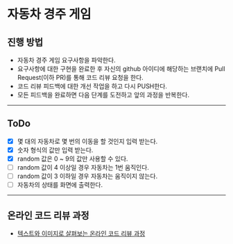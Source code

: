 # 자동차 경주 게임

## 진행 방법

* 자동차 경주 게임 요구사항을 파악한다.
* 요구사항에 대한 구현을 완료한 후 자신의 github 아이디에 해당하는 브랜치에 Pull Request(이하 PR)를 통해 코드 리뷰 요청을 한다.
* 코드 리뷰 피드백에 대한 개선 작업을 하고 다시 PUSH한다.
* 모든 피드백을 완료하면 다음 단계를 도전하고 앞의 과정을 반복한다.

---

## ToDo

* [X] 몇 대의 자동차로 몇 번의 이동을 할 것인지 입력 받는다.
* [X] 숫자 형식의 값만 입력 받는다.
* [X] random 값은 0 ~ 9의 값만 사용할 수 있다.
* [ ] random 값이 4 이상일 경우 자동차는 1번 움직인다.
* [ ] random 값이 3 이하일 경우 자동차는 움직이지 않는다.
* [ ] 자동차의 상태를 화면에 출력한다.

---

## 온라인 코드 리뷰 과정

* [텍스트와 이미지로 살펴보는 온라인 코드 리뷰 과정](https://github.com/next-step/nextstep-docs/tree/master/codereview)


